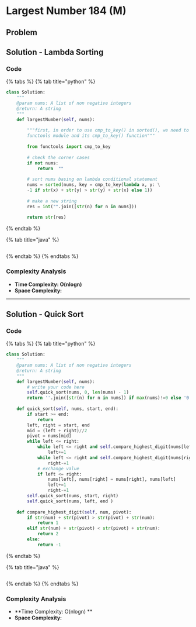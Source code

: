# Largest Number 184 (M)

## Problem

## Solution - Lambda Sorting

### Code

{% tabs %}
{% tab title="python" %}
```python
class Solution:
    """
    @param nums: A list of non negative integers
    @return: A string
    """
    def largestNumber(self, nums):
        
        """first, in order to use cmp_to_key() in sorted(), we need to import 
        functools module and its cmp_to_key() function"""
        
        from functools import cmp_to_key
        
        # check the corner cases 
        if not nums:
            return  ""
        
        # sort nums basing on lambda conditional statement
        nums = sorted(nums, key = cmp_to_key(lambda x, y: \
        -1 if str(x) + str(y) > str(y) + str(x) else 1))
        
        # make a new string
        res = int("".join([str(n) for n in nums]))
        
        return str(res)
```
{% endtab %}

{% tab title="java" %}
```
```
{% endtab %}
{% endtabs %}

### Complexity Analysis

* **Time Complexity: O(nlogn)**
* **Space Complexity:**

****

## Solution - Quick Sort

### Code

{% tabs %}
{% tab title="python" %}
```python
class Solution:
    """
    @param nums: A list of non negative integers
    @return: A string
    """
    def largestNumber(self, nums):
        # write your code here
        self.quick_sort(nums, 0, len(nums) - 1)
        return ''.join([str(n) for n in nums]) if max(nums)!=0 else '0'
    
    def quick_sort(self, nums, start, end):
        if start >= end:
            return 
        left, right = start, end
        mid = (left + right)//2
        pivot = nums[mid]
        while left <= right:
            while left <= right and self.compare_highest_digit(nums[left], pivot) == 1:
                left+=1
            while left <= right and self.compare_highest_digit(nums[right], pivot) == 2:
                right-=1
            # exchange value
            if left <= right:
                nums[left], nums[right] = nums[right], nums[left]
                left+=1
                right-=1
        self.quick_sort(nums, start, right)
        self.quick_sort(nums, left, end )
    
    def compare_highest_digit(self, num, pivot):
        if str(num) + str(pivot) > str(pivot) + str(num):
            return 1
        elif str(num) + str(pivot) < str(pivot) + str(num):
            return 2
        else:
            return -1

```
{% endtab %}

{% tab title="java" %}
```
```
{% endtab %}
{% endtabs %}

### Complexity Analysis

* **Time Complexity: O(nlogn) **
* **Space Complexity:**
